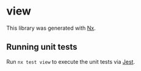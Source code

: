 # view

This library was generated with [Nx](https://nx.dev).

## Running unit tests

Run `nx test view` to execute the unit tests via [Jest](https://jestjs.io).
